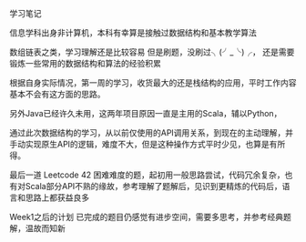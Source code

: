 学习笔记

信息学科出身非计算机，本科有幸算是接触过数据结构和基本教学算法

数组链表之类，学习理解还是比较容易
但是刷题，没刷过╮(╯_╰)╭，
还是需要锻炼一些常用的数据结构和算法的经验积累

根据自身实际情况，第一周的学习，收货最大的还是栈结构的应用，平时工作内容基本不会有这方面的思路。

另外Java已经许久未用，这两年项目原因一直是主用的Scala，辅以Python，

通过此次数据结构的学习，从以前仅使用的API调用关系，到现在的主动理解，并手动实现原生API的逻辑，难度不大，但是这种操作方式平时少见，也算是有所得。

最后一道 Leetcode 42 困难难度的题，起初用一般思路尝试，代码冗余复杂，也有对Scala部分API不熟的缘故，参考理解了题解后，见识到更精炼的代码后，语言和思路上都获益良多

Week1之后的计划 已完成的题目仍感觉有进步空间，需要多思考，并参考经典题解，温故而知新
